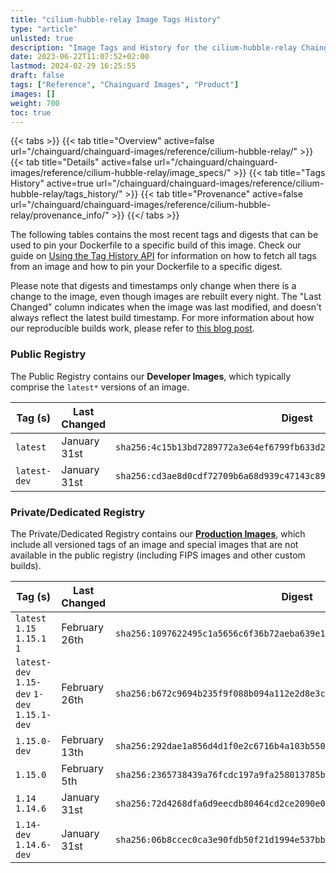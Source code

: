 ```yaml
---
title: "cilium-hubble-relay Image Tags History"
type: "article"
unlisted: true
description: "Image Tags and History for the cilium-hubble-relay Chainguard Image"
date: 2023-06-22T11:07:52+02:00
lastmod: 2024-02-29 16:25:55
draft: false
tags: ["Reference", "Chainguard Images", "Product"]
images: []
weight: 700
toc: true
---
```


{{< tabs >}}
{{< tab title="Overview" active=false url="/chainguard/chainguard-images/reference/cilium-hubble-relay/" >}}
{{< tab title="Details" active=false url="/chainguard/chainguard-images/reference/cilium-hubble-relay/image_specs/" >}}
{{< tab title="Tags History" active=true url="/chainguard/chainguard-images/reference/cilium-hubble-relay/tags_history/" >}}
{{< tab title="Provenance" active=false url="/chainguard/chainguard-images/reference/cilium-hubble-relay/provenance_info/" >}}
{{</ tabs >}}

The following tables contains the most recent tags and digests that can be used to pin your Dockerfile to a specific build of this image. Check our guide on [Using the Tag History API](/chainguard/chainguard-images/using-the-tag-history-api/) for information on how to fetch all tags from an image and how to pin your Dockerfile to a specific digest.

Please note that digests and timestamps only change when there is a change to the image, even though images are rebuilt every night. The "Last Changed" column indicates when the image was last modified, and doesn't always reflect the latest build timestamp. For more information about how our reproducible builds work, please refer to [this blog post](https://www.chainguard.dev/unchained/reproducing-chainguards-reproducible-image-builds).

### Public Registry
The Public Registry contains our **Developer Images**, which typically comprise the `latest*` versions of an image.

| Tag (s)       | Last Changed | Digest                                                                    |
|---------------|--------------|---------------------------------------------------------------------------|
|  `latest`     | January 31st | `sha256:4c15b13bd7289772a3e64ef6799fb633d21df34c7148910dd8e94d6022871f05` |
|  `latest-dev` | January 31st | `sha256:cd3ae8d0cdf72709b6a68d939c47143c890cb0cea29d64beed76b7c7951cf9a1` |


### Private/Dedicated Registry
The Private/Dedicated Registry contains our **[Production Images](https://www.chainguard.dev/chainguard-images)**, which include all versioned tags of an image and special images that are not available in the public registry (including FIPS images and other custom builds).

| Tag (s)                                       | Last Changed  | Digest                                                                    |
|-----------------------------------------------|---------------|---------------------------------------------------------------------------|
|  `latest` `1.15` `1.15.1` `1`                 | February 26th | `sha256:1097622495c1a5656c6f36b72aeba639e1e7f82d42c74063c39be9b07d6beb96` |
|  `latest-dev` `1.15-dev` `1-dev` `1.15.1-dev` | February 26th | `sha256:b672c9694b235f9f088b094a112e2d8e3c6f00417e4963e472be7ee639461c80` |
|  `1.15.0-dev`                                 | February 13th | `sha256:292dae1a856d4d1f0e2c6716b4a103b5506dcf35bf7539caa972b5026586cae4` |
|  `1.15.0`                                     | February 5th  | `sha256:2365738439a76fcdc197a9fa258013785b5993ad9aedccff2fca33b3d4a14a86` |
|  `1.14` `1.14.6`                              | January 31st  | `sha256:72d4268dfa6d9eecdb80464cd2ce2090e00f8b3f07904d82ff467abc83b9e954` |
|  `1.14-dev` `1.14.6-dev`                      | January 31st  | `sha256:06b8ccec0ca3e90fdb50f21d1994e537bbb1157e088401b9f8d2aa750be02a4b` |

